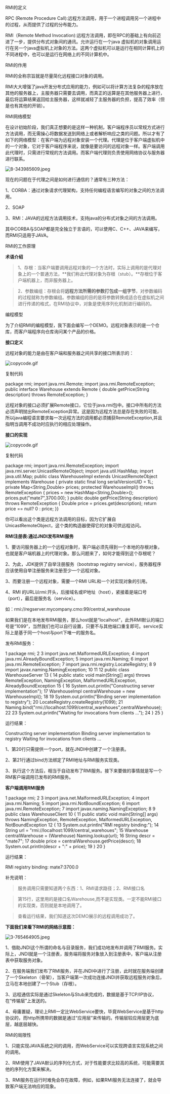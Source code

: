 RMI的定义

RPC (Remote Procedure
Call):远程方法调用，用于一个进程调用另一个进程中的过程，从而提供了过程的分布能力。

RMI（Remote Method
Invocation):远程方法调用，即在RPC的基础上有向前迈进了一步，提供分布式对象间的通讯。允许运行在一个java
虚拟机的对象调用运行在另一个java虚拟机上对象的方法。这两个虚拟机可以是运行在相同计算机上的不同进程中，也可以是运行在网络上的不同计算机中。

RMI的作用

RMI的全称宗旨就是尽量简化远程接口对象的调用。

RMI大大增强了java开发分布式应用的能力，例如可以将计算方法复杂的程序放在其他的服务器上，主服务器只需要去调用，而真正的运算是在其他服务器上进行，最后将运算结果返回给主服务器，这样就减轻了主服务器的负担，提高了效率（但是也有其他的开销）。

RMI网络模型

在设计初始阶段，我们真正想要的是这样一种机制，客户端程序员以常规方式进行方法调用，而无需操心将数据发送到网络上或者解析响应之类的问题。所以才有了如下的网络模型：在客户端为远程对象安装一个代理。代理是位于客户端虚拟机中的一个对象，它对于客户端程序来说，就像是要访问的远程对象一样。客户端调用此代理时，只需进行常规的方法调用。而客户端代理则负责使用网络协议与服务器进行联系。

![8-343985609.jpeg](media/b24ac0390788e8547c3f60daee9eaacf.jpeg)

现在的问题在于代理之间是如何进行通信的？通常有三种方法：

1、CORBA：通过对象请求代理架构，支持任何编程语言编写的对象之间的方法调用。

2、SOAP

3、RMI：JAVA的远程方法调用技术，支持java的分布式对象之间的方法调用。

其中CORBA与SOAP都是完全独立于言语的，可以使用C、C++、JAVA来编写，而RMI只适用于JAVA。

RMI的工作原理

**术语介绍**

>   1、存根：当客户端要调用远程对象的一个方法时，实际上调用的是代理对象上的一个普通方法，**我们称此代理对象为存根（stub）。**存根位于客户端机器上，而非服务器上。

>   2、参数编组：存根会将**远程方法所需的参数打包成一组字节**，对参数编码的过程就称为参数编组。参数编组的目的是将参数转换成适合在虚拟机之间进行传递的格式，在RMI协议中，对象是使用序列化机制进行编码的。

编程模型

为了介绍RMI的编程模型，我下面会编写一个DEMO。远程对象表示的是一个仓库，而客户端程序向仓库询问某个产品的价格。

**接口定义**

远程对象的能力是由在客户端和服务器之间共享的接口所表示的：

![copycode.gif](media/51e409b11aa51c150090697429a953ed.gif)

复制代码

package rmi; import java.rmi.Remote; import java.rmi.RemoteException; public
interface Warehouse extends Remote { double getPrice(String description) throws
RemoteException; }

远程对象的接口必须扩展Remote接口，它位于java.rmi包中。接口中所有的方法必须声明抛出RemoteException异常。这是因为远程方法总是存在失败的可能，所以java编程语言要求每一次远程方法的调用都必须捕获RemoteException,并且指明当调用不成功时应执行的相应处理操作。

**接口的实现**

![copycode.gif](media/51e409b11aa51c150090697429a953ed.gif)

复制代码

package rmi; import java.rmi.RemoteException; import
java.rmi.server.UnicastRemoteObject; import java.util.HashMap; import
java.util.Map; public class WarehouseImpl extends UnicastRemoteObject implements
Warehouse { private static final long serialVersionUID = 1L; private
Map\<String,Double\> prices; protected WarehouseImpl() throws RemoteException {
prices = new HashMap\<String,Double\>(); prices.put("mate7",3700.00); } public
double getPrice(String description) throws RemoteException { Double price =
prices.get(description); return price == null? 0 : price; }}

你可以看出这个类是远程方法调用的目标，因为它扩展自UnicastRemoteObject，这个类的构造器使得它的对象可供远程访问。

**RMI注册表:通过JNDI发布RMI服务**

1、要访问服务器上的一个远程对象时，客户端必须先得到一个本地的存根对象，也就是客户端机器上的代理对象。那么问题来了，如何才能得到这个存根呢？

2、为此，JDK提供了自举注册服务（bootstrap registry
service），服务器程序应该使用自举注册服务来注册至少一个远程对象。

3、而要注册一个远程对象，需要一个RMI URL和一个对实现对象的引用。

4、RMI
的URL以rmi:开头，后接域名或IP地址（host），紧接着是端口号（port），最后是服务名（service）。

如：rmi://regserver.mycompany.cmo:99/central_warehouse

如果我们是在本地发布RMI服务，那么host就是“localhost”，此外RMI默认的端口号是“1099”，当然我们也可以自行设置，只要不与其他端口重复即可。service实际上是基于同一个host与port下唯一的服务名。

发布RMI服务：

1 package rmi; 2 3 import java.net.MalformedURLException; 4 import
java.rmi.AlreadyBoundException; 5 import java.rmi.Naming; 6 import
java.rmi.RemoteException; 7 import java.rmi.registry.LocateRegistry; 8 9 import
javax.naming.NamingException; 10 11 12 public class WarehouseServer 13 { 14
public static void main(String[] args) throws RemoteException, NamingException,
MalformedURLException, AlreadyBoundException 15 { 16
System.out.println("Constructing server implementation"); 17 WarehouseImpl
centralWarehouse = new WarehouseImpl(); 18 19 System.out.println("Binding server
implementation to registry"); 20 LocateRegistry.createRegistry(1099); 21
Naming.bind("rmi://localhost:1099/central_warehoues",centralWarehouse); 22 23
System.out.println("Waiting for invocations from clients ..."); 24 } 25 }

运行结果：

Constructing server implementation Binding server implementation to registry
Waiting for invocations from clients ...

1、第20行只需提供一个port，就在JNDI中创建了一个注册表。

2、第21行通过bind方法绑定了RMI地址与RMI服务实现类。

3、执行这个方法后，相当于自动发布了RMI服务。接下来要做的事情就是写一个RM客户端调用已发布的RMI服务。

**客户端调用RMI服务**

1 package rmi; 2 3 import java.net.MalformedURLException; 4 import
java.rmi.Naming; 5 import java.rmi.NotBoundException; 6 import
java.rmi.RemoteException; 7 import javax.naming.NamingException; 8 9 public
class WarehouseClient 10 { 11 public static void main(String[] args) throws
NamingException, RemoteException, MalformedURLException, NotBoundException 12 {
13 System.out.println("RMI registry binding:"); 14 String url =
"rmi://localhost:1099/central_warehoues"; 15 Warehouse centralWarehouse =
(Warehouse) Naming.lookup(url); 16 String descr = "mate7"; 17 double price =
centralWarehouse.getPrice(descr); 18 System.out.println(descr + ":" + price); 19
} 20 }

运行结果：

RMI registry binding: mate7:3700.0

补充说明：

>   服务调用只需要知道两个东西：1、RMI请求路径；2、RMI接口名

>   第15行，这里用的是接口名Warehouse,而不是实现类。一定不能RMI接口的实现类，否则就是本地调用了。

>   查看运行结果，我们知道这次DEMO展示的远程调用成功了。

**下面我们来看下RMI的网络示意图：**

![3-765464905.jpeg](media/f2f880588756d88cbf5083a94fbd41ae.jpeg)

1、借助JNDI这个所谓的命名与目录服务，我们成功地发布并调用了RMI服务。实际上，JNDI就是一个注册表，服务端将服务对象放入到注册表中，客户端从注册表中获取服务对象。

2、在服务端我们发布了RMI服务，并在JNDI中进行了注册，此时就在服务端创建了一个Skeleton（骨架），当客户端第一次成功连接JNDI并获取远程服务对象后，立马在本地创建了一个Stub（存根）。

3、远程通信实际是通过Skeleton与Stub来完成的，数据是基于TCP/IP协议，在“传输层”上发送的。

4、毋庸置疑，理论上RMI一定比WebService要快，毕竟WebService是基于http协议的，而http所携带的数据是通过“应用层”来传输的。传输层较应用层更为底层，越底层越快。

RMI的局限性

1、只能实现JAVA系统之间的调用，而WebService可以实现跨语言实现系统之间的调用。

2、RMI使用了JAVA默认的序列化方式，对于性能要求比较高的系统，可能需要其他的序列化方案来解决。

3、RMI服务在运行时难免会存在故障，例如，如果RMI服务无法连接了，就会导致客户端无法响应的现象。
